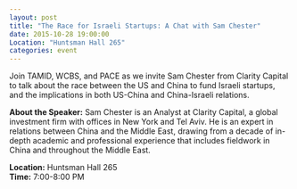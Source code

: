 ```yaml
---
layout: post
title: "The Race for Israeli Startups: A Chat with Sam Chester"
date: 2015-10-28 19:00:00
Location: "Huntsman Hall 265"
categories: event
---
```

Join TAMID, WCBS, and PACE as we invite Sam Chester from Clarity Capital to talk about the race between the US and China to fund Israeli startups, and the implications in both US-China and China-Israeli relations. 

**About the Speaker:**
Sam Chester is an Analyst at Clarity Capital, a global investment firm with offices in New York and Tel Aviv. He is an expert in relations between China and the Middle East, drawing from a decade of in-depth academic and professional experience that includes fieldwork in China and throughout the Middle East. 

**Location:** Huntsman Hall 265 <br />
**Time:** 7:00-8:00 PM
